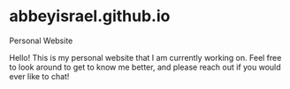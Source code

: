 # abbeyisrael.github.io
Personal Website

Hello!
This is my personal website that I am currently working on. 
Feel free to look around to get to know me better, and please reach out if you would ever like to chat!
